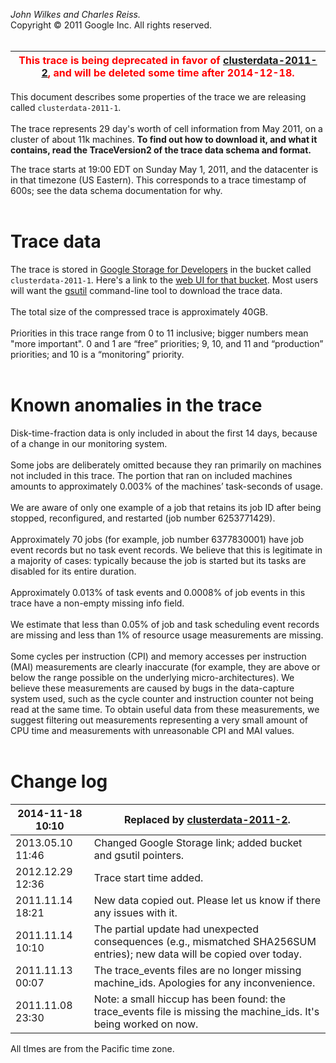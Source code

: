 _John Wilkes and Charles Reiss._<br>Copyright © 2011 Google Inc. All rights reserved.<br>
<br>
<table><thead><th><font color='red'><b>This trace is being deprecated in favor of <a href='ClusterData2011_2.md'>clusterdata-2011-2</a>, and will be deleted some time after 2014-12-18.</b></font></th></thead><tbody></tbody></table>

This document describes some properties of the trace we are releasing called <code>clusterdata-2011-1</code>.<br>
<br>
The trace represents 29 day's worth of cell information from May 2011, on a cluster of about 11k machines.  <b>To find out how to download it, and what it contains, read the TraceVersion2 of the trace data schema and format.</b>

The trace starts at 19:00 EDT on Sunday May 1, 2011, and the datacenter is in that timezone (US Eastern).  This corresponds to a trace timestamp of 600s; see the data schema documentation for why.<br>
<br>
<h1>Trace data</h1>

The trace is stored in <a href='https://developers.google.com/storage/'>Google Storage for Developers</a> in the bucket called <code>clusterdata-2011-1</code>.  Here's a link to the <a href='https://storage.cloud.google.com/?arg=clusterdata-2011-1'>web UI for that bucket</a>. Most users will want the <a href='https://developers.google.com/storage/docs/gsutil'>gsutil</a> command-line tool to download the trace data.<br>
<br>
The total size of the compressed trace is approximately 40GB.<br>
<br>
Priorities in this trace range from 0 to 11 inclusive; bigger numbers mean "more important". 0 and 1 are “free” priorities; 9, 10, and 11 and “production” priorities; and 10 is a “monitoring” priority.<br>
<br>
<h1>Known anomalies in the trace</h1>

Disk-time-fraction data is only included in about the first 14 days, because of a change in our monitoring system.<br>
<br>
Some jobs are deliberately omitted because they ran primarily on machines not included in this trace. The portion that ran on included machines amounts to approximately 0.003% of the machines’ task-seconds of usage.<br>
<br>
We are aware of only one example of a job that retains its job ID after being stopped, reconfigured, and restarted (job number 6253771429).<br>
<br>
Approximately 70 jobs (for example, job number 6377830001) have job event records but no task event records. We believe that  this is legitimate in a majority of cases: typically because the job is started but its tasks are disabled for its entire duration.<br>
<br>
Approximately 0.013% of task events and 0.0008% of job events in this trace have a non-empty missing info field.<br>
<br>
We estimate that less than 0.05% of job and task scheduling event records are missing and less than 1% of resource usage measurements are missing.<br>
<br>
Some cycles per instruction (CPI) and memory accesses per instruction (MAI) measurements are clearly inaccurate (for example, they are above or below the range possible on the underlying micro-architectures). We believe these measurements are caused by bugs in the data-capture system used, such as the cycle counter and instruction counter not being read at the same time. To obtain useful data from these measurements, we suggest filtering out measurements representing a very small amount of CPU time and measurements with unreasonable CPI and MAI values.<br>
<br>
<h1>Change log</h1>

<table><thead><th>2014-11-18 10:10</th><th> Replaced by <a href='ClusterData2011_2.md'>clusterdata-2011-2</a>. </th></thead><tbody>
<tr><td>2013.05.10 11:46</td><td> Changed Google Storage link; added bucket and gsutil pointers. </td></tr>
<tr><td>2012.12.29 12:36</td><td> Trace start time added.</td></tr>
<tr><td>2011.11.14 18:21</td><td> New data copied out. Please let us know if there any issues with it.</td></tr>
<tr><td>2011.11.14 10:10</td><td> The partial update had unexpected consequences (e.g., mismatched SHA256SUM entries); new data will be copied over today.</td></tr>
<tr><td>2011.11.13 00:07</td><td> The trace_events files are no longer missing machine_ids. Apologies for any inconvenience.</td></tr>
<tr><td>2011.11.08 23:30</td><td> Note: a small hiccup has been found: the trace_events file is missing the machine_ids.  It's being worked on now.</td></tr></tbody></table>

All tImes are from the Pacific time zone.